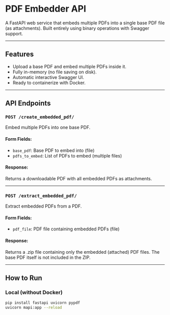 #  PDF Embedder API

A FastAPI web service that embeds multiple PDFs into a single base PDF file (as attachments). Built entirely using binary operations with Swagger support.

---

##  Features

- Upload a base PDF and embed multiple PDFs inside it.
- Fully in-memory (no file saving on disk).
- Automatic interactive Swagger UI.
- Ready to containerize with Docker.

---

##  API Endpoints

### `POST /create_embedded_pdf/`

Embed multiple PDFs into one base PDF.

#### Form Fields:
- `base_pdf`: Base PDF to embed into (file)
- `pdfs_to_embed`: List of PDFs to embed (multiple files)

#### Response:
Returns a downloadable PDF with all embedded PDFs as attachments.

---
### `POST /extract_embedded_pdf/`
Extract embedded PDFs from a PDF.

#### Form Fields:
- `pdf_file`: PDF file containing embedded PDFs (file)
  
#### Response:
Returns a .zip file containing only the embedded (attached) PDF files. The base PDF itself is not included in the ZIP.

---

##  How to Run

###  Local (without Docker)

```bash
pip install fastapi uvicorn pypdf
uvicorn mapi:app --reload

